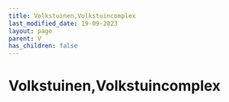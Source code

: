 ```yaml
---
title: Volkstuinen,Volkstuincomplex
last_modified_date: 19-09-2023
layout: page
parent: V
has_children: false
---
```


Volkstuinen,Volkstuincomplex
============================

